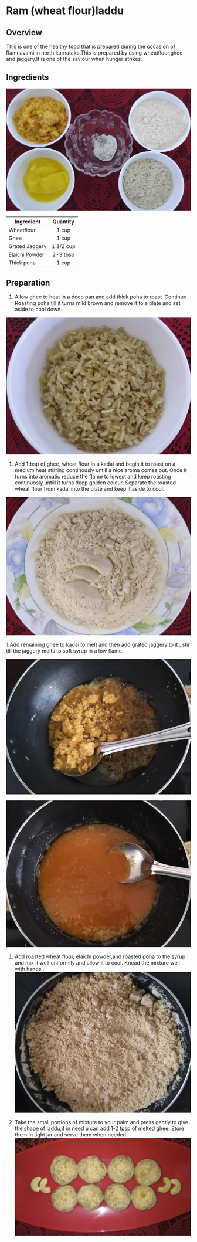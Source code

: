 # Ram (wheat flour)laddu
## Overview

This is one of the healthy food that is prepared during the occasion of Ramnavami in north karnataka.This is prepared by using wheatflour,ghee and jaggery.It is one of the saviour when hunger strikes.

## Ingredients

![Ready to serve](pics/ladu1.jpg)

Ingredient | Quantity 
------- |:--------:
Wheatflour|1 cup
Ghee|1 cup
 Grated Jaggery|1 1/2 cup
Elaichi Powder|2-3 tbsp
Thick poha|1 cup

## Preparation

1. Allow ghee to heat in a deep pan and add thick poha to roast .Continue Roasting poha till it turns mild brown and remove it to a plate  and set aside to cool down.

![preparation1](pics/ladu2.jpg)


1.	Add 1tbsp of ghee, wheat flour in a kadai and begin it to roast on a medium heat 
stirring continously untill a nice aroma comes out. 
Once it turns into aromatic reduce the flame to lowest and keep roasting continuosly untill it turns deep golden colour. 
Separate the roasted wheat flour from kadai into the plate and keep it aside to cool.

![preparation1](pics/ladu3.jpg)

1.Add remaining ghee to kadai to melt and then add grated jaggery to it , stir till the jaggery melts to soft syrup in a low flame. 

![preparation1](pics/ladu4.jpg)

![preparation1](pics/ladu5.jpg)

1. Add roasted wheat flour, elaichi powder,and roasted poha to the syrup and mix it well uniformily and allow it to cool. 
Knead the mixture well with hands .
![preparation1](pics/ladu6.jpg)

1. Take the small portions of mixture to your palm and press gently to give the shape of laddu,if in need u can add 1-2 tpsp of melted ghee. 
Store them in tight jar and serve them when needed.
![preparation1](pics/ladu7.jpg)

